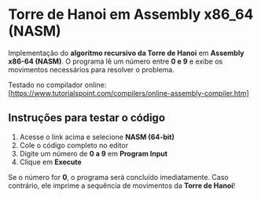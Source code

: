 # Torre de Hanoi em Assembly x86_64 (NASM)

Implementação do **algoritmo recursivo da Torre de Hanoi** em **Assembly x86-64 (NASM)**.
O programa lê um número entre **0 e 9** e exibe os movimentos necessários para resolver o problema.

Testado no compilador online:  
[https://www.tutorialspoint.com/compilers/online-assembly-compiler.htm]

## Instruções para testar o código
1. Acesse o link acima e selecione **NASM (64-bit)** 
2. Cole o código completo no editor
3. Digite um número de **0 a 9** em **Program Input**
4. Clique em **Execute**

Se o número for **0**, o programa será concluído imediatamente. Caso contrário, ele imprime a sequência de movimentos da **Torre de Hanoi**!

